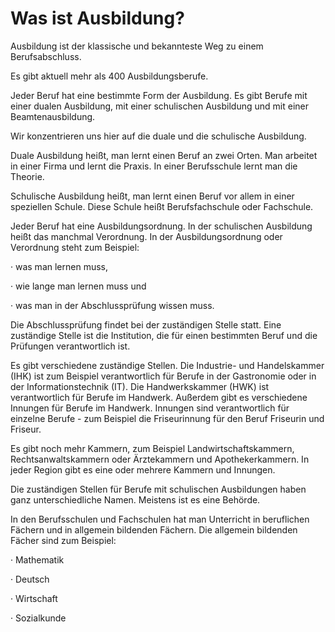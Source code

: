 # Was ist Ausbildung?

Ausbildung ist der klassische und bekannteste Weg zu einem Berufsabschluss.

Es gibt aktuell mehr als 400 Ausbildungsberufe.

Jeder Beruf hat eine bestimmte Form der Ausbildung. Es gibt Berufe mit einer dualen Ausbildung, mit einer schulischen Ausbildung und mit einer Beamtenausbildung.

Wir konzentrieren uns hier auf die duale und die schulische Ausbildung.

Duale Ausbildung heißt, man lernt einen Beruf an zwei Orten. Man arbeitet in einer Firma und lernt die Praxis. In einer Berufsschule lernt man die Theorie.

Schulische Ausbildung heißt, man lernt einen Beruf vor allem in einer speziellen Schule. Diese Schule heißt Berufsfachschule oder Fachschule.

Jeder Beruf hat eine Ausbildungsordnung. In der schulischen Ausbildung heißt das manchmal Verordnung. In der Ausbildungsordnung oder Verordnung steht zum Beispiel:

· was man lernen muss,

· wie lange man lernen muss und

· was man in der Abschlussprüfung wissen muss.

Die Abschlussprüfung findet bei der zuständigen Stelle statt. Eine zuständige Stelle ist die Institution, die für einen bestimmten Beruf und die Prüfungen verantwortlich ist.

Es gibt verschiedene zuständige Stellen. Die Industrie- und Handelskammer \(IHK\) ist zum Beispiel verantwortlich für Berufe in der Gastronomie oder in der Informationstechnik \(IT\). Die Handwerkskammer \(HWK\) ist verantwortlich für Berufe im Handwerk. Außerdem gibt es verschiedene Innungen für Berufe im Handwerk. Innungen sind verantwortlich für einzelne Berufe - zum Beispiel die Friseurinnung für den Beruf Friseurin und Friseur.

Es gibt noch mehr Kammern, zum Beispiel Landwirtschaftskammern, Rechtsanwaltskammern oder Ärztekammern und Apothekerkammern. In jeder Region gibt es eine oder mehrere Kammern und Innungen.

Die zuständigen Stellen für Berufe mit schulischen Ausbildungen haben ganz unterschiedliche Namen. Meistens ist es eine Behörde.

In den Berufsschulen und Fachschulen hat man Unterricht in beruflichen Fächern und in allgemein bildenden Fächern. Die allgemein bildenden Fächer sind zum Beispiel:

· Mathematik

· Deutsch

· Wirtschaft

· Sozialkunde

 

